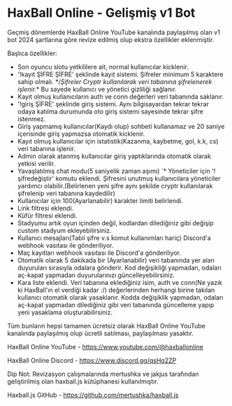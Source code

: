 # HaxBall Online - Gelişmiş v1 Bot
Geçmiş dönemlerde HaxBall Online YouTube kanalında paylaşılmış olan v1 bot 2024 şartlarına göre revize edilmiş olup ekstra özellikler eklenmiştir.

Başlıca özellikler:

* Son oyuncu slotu yetkililere ait, normal kullanıcılar kicklenir.
* '!kayıt ŞİFRE ŞİFRE' şeklinde kayıt sistemi. Şifreler minimum 5 karaktere sahip olmalı. */*Şifreler Cryptr kullanılarak veri tabanına şifrelenerek işlenir.*\* Bu sayede kullanıcı ve yönetici gizliliği sağlanır.
* Kayıt olmuş kullanıcıların auth ve conn değerleri veri tabanında saklanır.
* '!giriş ŞİFRE' şeklinde giriş sistemi. Aynı bilgisayardan tekrar tekrar odaya katılma durumunda oto giriş sistemi sayesinde tekrar şifre istenmez.
* Giriş yapmamış kullanıcılar(Kaydı olup) sohbeti kullanamaz ve 20 saniye içerisinde giriş yapmazsa otomatik kicklenir.
* Kayıt olmuş kullanıcılar için istatistik(Kazanma, kaybetme, gol, k.k, cs) veri tabanına işlenir.
* Admin olarak atanmış kullanıcılar giriş yaptıklarında otomatik olarak yetkisi verilir.
* Yavaşlatılmış chat modu(5 saniyelik zaman aşımı) 
`* Yöneticiler için '!şifredeğiştir' komutu eklendi. Şifresini unutmuş kullanıcılara yöneticiler yardımcı olabilir.(Belirlenen yeni şifre aynı şekilde cryptr kullanılarak şifrelenip veri tabanına kaydedilir)
* Kullanıcılar için 100(Ayarlanabilir) karakter limiti belirlendi.
* Link filtresi eklendi.
* Küfür filtresi eklendi.
* Stadyumu artık oyun içinden değil, kodlardan dilediğiniz gibi değişip custom stadyum ekleyebilirsiniz.
* Kullanıcı mesajları(Tabii şifre v.s komut kullanımları hariç) Discord'a webhook vasıtası ile gönderiliyor.
* Maç kayıtları webhook vasıtası ile Discord'a gönderiliyor.
* Otomatik olarak 5 dakikada bir (Ayarlanabilir) veri tabanında yer alan duyuruları sırasıyla odalara gönderir. Kod değişikliği yapmadan, odaları aç-kapat yapmadan duyurularınızı güncelleyebilirsiniz.
* Kara liste eklendi. Veri tabanına eklediğiniz isim, auth ve conn(Ne yazık ki HaxBall'ın el verdiği kadar :/) değerlerinden herhangi birine takılan kullanıcı otomatik olarak yasaklanır. Kodda değişiklik yapmadan, odaları aç-kapat yapmadan dilediğiniz gibi veri tabanında güncelleme yapıp yeni yasaklama oluşturabilirsiniz.

Tüm bunların hepsi tamamen ücretsiz olarak HaxBall Online YouTube kanalında paylaşılmış olup ücretli satılması, paylaşılması yasaktır.

HaxBall Online YouTube - https://www.youtube.com/@haxballonline

HaxBall Online Discord - https://www.discord.gg/qsHq2ZP

Dip Not: Revizasyon çalışmalarında mertushka ve jakjus tarafından geliştirilmiş olan haxball.js kütüphanesi kullanılmıştır.

Haxball.js GitHub - https://github.com/mertushka/haxball.js
